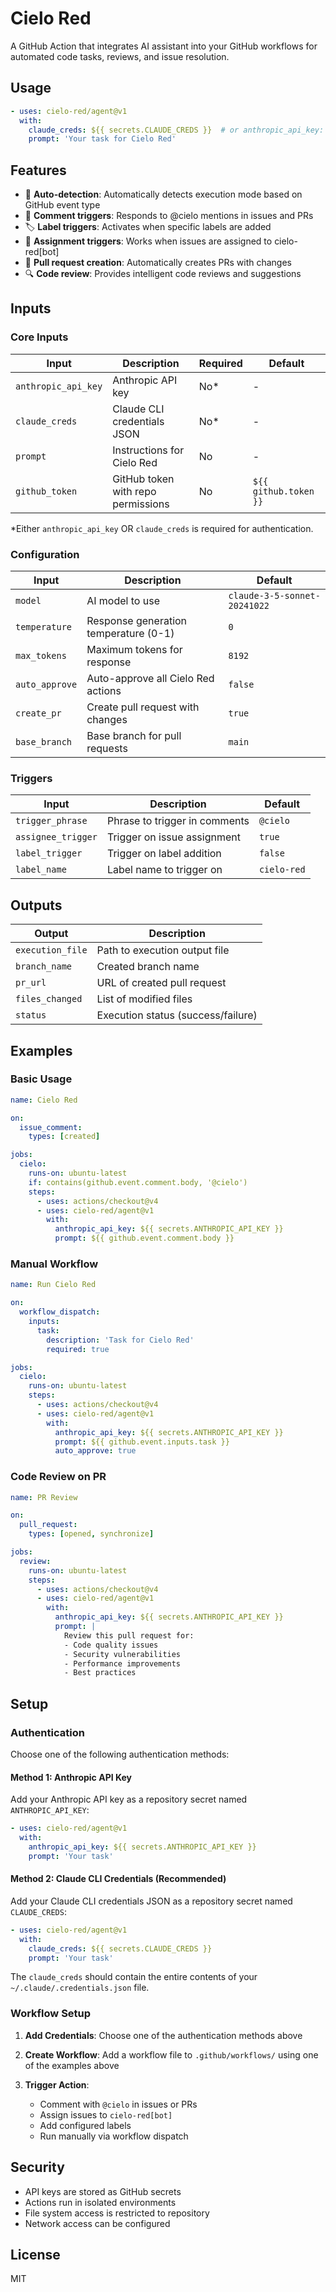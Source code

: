 # Cielo Red

A GitHub Action that integrates AI assistant into your GitHub workflows for automated code tasks, reviews, and issue resolution.

## Usage

```yaml
- uses: cielo-red/agent@v1
  with:
    claude_creds: ${{ secrets.CLAUDE_CREDS }}  # or anthropic_api_key: ${{ secrets.ANTHROPIC_API_KEY }}
    prompt: 'Your task for Cielo Red'
```

## Features

- 🤖 **Auto-detection**: Automatically detects execution mode based on GitHub event type
- 💬 **Comment triggers**: Responds to @cielo mentions in issues and PRs
- 🏷️ **Label triggers**: Activates when specific labels are added
- 👤 **Assignment triggers**: Works when issues are assigned to cielo-red[bot]
- 🔄 **Pull request creation**: Automatically creates PRs with changes
- 🔍 **Code review**: Provides intelligent code reviews and suggestions

## Inputs

### Core Inputs

| Input | Description | Required | Default |
|-------|-------------|----------|---------|
| `anthropic_api_key` | Anthropic API key | No* | - |
| `claude_creds` | Claude CLI credentials JSON | No* | - |
| `prompt` | Instructions for Cielo Red | No | - |
| `github_token` | GitHub token with repo permissions | No | `${{ github.token }}` |

*Either `anthropic_api_key` OR `claude_creds` is required for authentication.

### Configuration

| Input | Description | Default |
|-------|-------------|---------|
| `model` | AI model to use | `claude-3-5-sonnet-20241022` |
| `temperature` | Response generation temperature (0-1) | `0` |
| `max_tokens` | Maximum tokens for response | `8192` |
| `auto_approve` | Auto-approve all Cielo Red actions | `false` |
| `create_pr` | Create pull request with changes | `true` |
| `base_branch` | Base branch for pull requests | `main` |

### Triggers

| Input | Description | Default |
|-------|-------------|---------|
| `trigger_phrase` | Phrase to trigger in comments | `@cielo` |
| `assignee_trigger` | Trigger on issue assignment | `true` |
| `label_trigger` | Trigger on label addition | `false` |
| `label_name` | Label name to trigger on | `cielo-red` |

## Outputs

| Output | Description |
|--------|-------------|
| `execution_file` | Path to execution output file |
| `branch_name` | Created branch name |
| `pr_url` | URL of created pull request |
| `files_changed` | List of modified files |
| `status` | Execution status (success/failure) |

## Examples

### Basic Usage

```yaml
name: Cielo Red

on:
  issue_comment:
    types: [created]

jobs:
  cielo:
    runs-on: ubuntu-latest
    if: contains(github.event.comment.body, '@cielo')
    steps:
      - uses: actions/checkout@v4
      - uses: cielo-red/agent@v1
        with:
          anthropic_api_key: ${{ secrets.ANTHROPIC_API_KEY }}
          prompt: ${{ github.event.comment.body }}
```

### Manual Workflow

```yaml
name: Run Cielo Red

on:
  workflow_dispatch:
    inputs:
      task:
        description: 'Task for Cielo Red'
        required: true

jobs:
  cielo:
    runs-on: ubuntu-latest
    steps:
      - uses: actions/checkout@v4
      - uses: cielo-red/agent@v1
        with:
          anthropic_api_key: ${{ secrets.ANTHROPIC_API_KEY }}
          prompt: ${{ github.event.inputs.task }}
          auto_approve: true
```

### Code Review on PR

```yaml
name: PR Review

on:
  pull_request:
    types: [opened, synchronize]

jobs:
  review:
    runs-on: ubuntu-latest
    steps:
      - uses: actions/checkout@v4
      - uses: cielo-red/agent@v1
        with:
          anthropic_api_key: ${{ secrets.ANTHROPIC_API_KEY }}
          prompt: |
            Review this pull request for:
            - Code quality issues
            - Security vulnerabilities
            - Performance improvements
            - Best practices
```

## Setup

### Authentication

Choose one of the following authentication methods:

#### Method 1: Anthropic API Key
Add your Anthropic API key as a repository secret named `ANTHROPIC_API_KEY`:

```yaml
- uses: cielo-red/agent@v1
  with:
    anthropic_api_key: ${{ secrets.ANTHROPIC_API_KEY }}
    prompt: 'Your task'
```

#### Method 2: Claude CLI Credentials (Recommended)
Add your Claude CLI credentials JSON as a repository secret named `CLAUDE_CREDS`:

```yaml
- uses: cielo-red/agent@v1
  with:
    claude_creds: ${{ secrets.CLAUDE_CREDS }}
    prompt: 'Your task'
```

The `claude_creds` should contain the entire contents of your `~/.claude/.credentials.json` file.

### Workflow Setup

1. **Add Credentials**: Choose one of the authentication methods above

2. **Create Workflow**: Add a workflow file to `.github/workflows/` using one of the examples above

3. **Trigger Action**: 
   - Comment with `@cielo` in issues or PRs
   - Assign issues to `cielo-red[bot]`
   - Add configured labels
   - Run manually via workflow dispatch

## Security

- API keys are stored as GitHub secrets
- Actions run in isolated environments
- File system access is restricted to repository
- Network access can be configured

## License

MIT